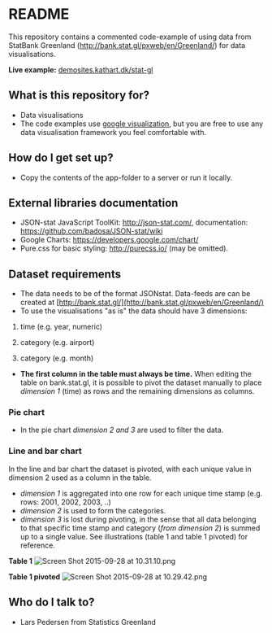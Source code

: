 # README #

This repository contains a commented code-example of using data from StatBank Greenland  (http://bank.stat.gl/pxweb/en/Greenland/) for data visualisations. 

**Live example:** [demosites.kathart.dk/stat-gl](http://demosites.kathart.dk/stat-gl)


## What is this repository for? ##
* Data visualisations 
* The code examples use [google visualization](https://developers.google.com/chart/), but you are free to use any data visualisation framework you feel comfortable with.


## How do I get set up? ##
* Copy the contents of the app-folder to a server or run it locally.

## External libraries documentation ##
* JSON-stat JavaScript ToolKit: http://json-stat.com/, documentation: https://github.com/badosa/JSON-stat/wiki
* Google Charts: https://developers.google.com/chart/
* Pure.css for basic styling: http://purecss.io/ (may be omitted). 

## Dataset requirements ##
* The data needs to be of the format JSONstat. Data-feeds are can be created at [http://bank.stat.gl/](http://bank.stat.gl/pxweb/en/Greenland/)
* To use the visualisations "as is" the data should have 3 dimensions: 

1. time (e.g. year, numeric) 

2. category (e.g. airport) 

3. category (e.g. month)

* **The first column in the table must always be time.** When editing the table on bank.stat.gl, it is possible to pivot the dataset manually to place *dimension 1* (time) as rows and the remaining dimensions as columns. 

### Pie chart ###
* In the pie chart *dimension 2 and 3* are used to filter the data. 

### Line and bar chart ###
In the line and bar chart the dataset is pivoted, with each unique value in dimension 2 used as a column in the table.
* *dimension 1* is aggregated into one row for each unique time stamp (e.g. rows: 2001, 2002, 2003, ..) 
* *dimension 2* is used to form the categories. 
* *dimension 3* is lost during pivoting, in the sense that all data belonging to that specific time stamp and category (*from dimension 2*) is summed up to a single value. See illustrations (table 1 and table 1 pivoted) for reference.

**Table 1**
![Screen Shot 2015-09-28 at 10.31.10.png](https://bitbucket.org/repo/BaERxR/images/3556998481-Screen%20Shot%202015-09-28%20at%2010.31.10.png)

**Table 1 pivoted**
![Screen Shot 2015-09-28 at 10.29.42.png](https://bitbucket.org/repo/BaERxR/images/1363508627-Screen%20Shot%202015-09-28%20at%2010.29.42.png)


## Who do I talk to? ##
* Lars Pedersen from Statistics Greenland